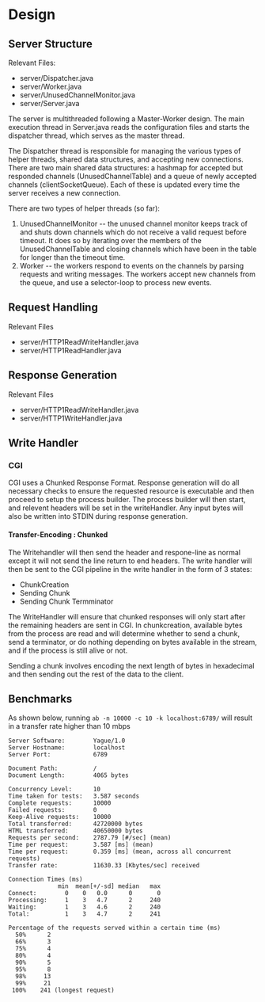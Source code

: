 # Design

## Server Structure

Relevant Files:

- server/Dispatcher.java
- server/Worker.java
- server/UnusedChannelMonitor.java
- server/Server.java

The server is multithreaded following a Master-Worker design. The main execution thread in Server.java reads the configuration files and starts the dispatcher thread, which serves as the master thread.

The Dispatcher thread is responsible for managing the various types of helper threads, shared data structures, and accepting new connections. There are two main shared data structures: a hashmap for accepted but responded channels (UnusedChannelTable) and a queue of newly accepted channels (clientSocketQueue). Each of these is updated every time the server receives a new connection.

There are two types of helper threads (so far):

1. UnusedChannelMonitor -- the unused channel monitor keeps track of and shuts down channels which do not receive a valid request before timeout. It does so by iterating over the members of the UnusedChannelTable and closing channels which have been in the table for longer than the timeout time.
2. Worker -- the workers respond to events on the channels by parsing requests and writing messages. The workers accept new channels from the queue, and use a selector-loop to process new events.

## Request Handling

Relevant Files

- server/HTTP1ReadWriteHandler.java
- server/HTTP1ReadHandler.java

## Response Generation

Relevant Files

- server/HTTP1ReadWriteHandler.java
- server/HTTP1WriteHandler.java

## Write Handler

### CGI

CGI uses a Chunked Response Format. Response generation will do all necessary checks to ensure the requested resource is executable and then proceed to setup the process builder. The process builder will then start, and relevent headers will be set in the writeHandler. Any input bytes will also be written into STDIN during response generation.

#### Transfer-Encoding : Chunked

The Writehandler will then send the header and respone-line as normal except it will not send the line return to end headers. The write handler will then be sent to the CGI pipeline in the write handler in the form of 3 states:

- ChunkCreation
- Sending Chunk
- Sending Chunk Termminator

The WriteHandler will ensure that chunked responses will only start after the remaining headers are sent in CGI. In chunkcreation, available bytes from the process are read and will determine whether to send a chunk, send a terminator, or do nothing depending on bytes available in the stream, and if the process is still alive or not.

Sending a chunk involves encoding the next length of bytes in hexadecimal and then sending out the rest of the data to the client.

## Benchmarks

As shown below, running `ab -n 10000 -c 10 -k localhost:6789/` will result in a transfer rate higher than 10 mbps

```
Server Software:        Yague/1.0
Server Hostname:        localhost
Server Port:            6789

Document Path:          /
Document Length:        4065 bytes

Concurrency Level:      10
Time taken for tests:   3.587 seconds
Complete requests:      10000
Failed requests:        0
Keep-Alive requests:    10000
Total transferred:      42720000 bytes
HTML transferred:       40650000 bytes
Requests per second:    2787.79 [#/sec] (mean)
Time per request:       3.587 [ms] (mean)
Time per request:       0.359 [ms] (mean, across all concurrent requests)
Transfer rate:          11630.33 [Kbytes/sec] received

Connection Times (ms)
              min  mean[+/-sd] median   max
Connect:        0    0   0.0      0       0
Processing:     1    3   4.7      2     240
Waiting:        1    3   4.6      2     240
Total:          1    3   4.7      2     241

Percentage of the requests served within a certain time (ms)
  50%      2
  66%      3
  75%      4
  80%      4
  90%      5
  95%      8
  98%     13
  99%     21
 100%    241 (longest request)
```
